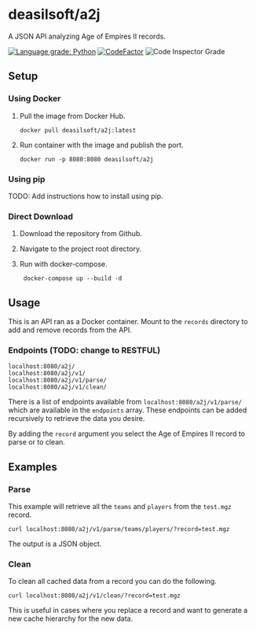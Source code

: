 # deasilsoft/a2j

A JSON API analyzing Age of Empires II records.

[![Language grade: Python](https://img.shields.io/lgtm/grade/python/g/Deasilsoft/a2j.svg?logo=lgtm&logoWidth=18)](https://lgtm.com/projects/g/Deasilsoft/a2j/context:python)
[![CodeFactor](https://www.codefactor.io/repository/github/deasilsoft/a2j/badge)](https://www.codefactor.io/repository/github/deasilsoft/a2j)
![Code Inspector Grade](https://www.code-inspector.com/project/25065/status/svg)

## Setup

### Using Docker

1. Pull the image from Docker Hub.

       docker pull deasilsoft/a2j:latest

2. Run container with the image and publish the port.

       docker run -p 8080:8080 deasilsoft/a2j

### Using pip

TODO: Add instructions how to install using pip.

### Direct Download

1. Download the repository from Github.

2. Navigate to the project root directory.

3. Run with docker-compose.

        docker-compose up --build -d

## Usage

This is an API ran as a Docker container. Mount to the `records` directory to add and remove records from the API.

### Endpoints (TODO: change to RESTFUL)

    localhost:8080/a2j/
    localhost:8080/a2j/v1/
    localhost:8080/a2j/v1/parse/
    localhost:8080/a2j/v1/clean/

There is a list of endpoints available from `localhost:8080/a2j/v1/parse/` which are available in the `endpoints`
array. These endpoints can be added recursively to retrieve the data you desire.

By adding the `record` argument you select the Age of Empires II record to parse or to clean.

## Examples

### Parse

This example will retrieve all the `teams` and `players` from the `test.mgz` record.

    curl localhost:8080/a2j/v1/parse/teams/players/?record=test.mgz

The output is a JSON object.

### Clean

To clean all cached data from a record you can do the following.

    curl localhost:8080/a2j/v1/clean/?record=test.mgz

This is useful in cases where you replace a record and want to generate a new cache hierarchy for the new data.
